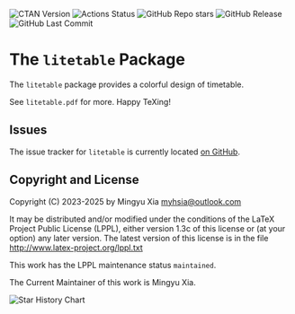 <p align = "left">

<img alt = "CTAN Version"       src = "https://img.shields.io/ctan/v/litetable"                                    >
<img alt = "Actions Status"     src = "https://github.com/myhsia/litetable/workflows/Automated%20testing/badge.svg">
<img alt = "GitHub Repo stars"  src = "https://img.shields.io/github/stars/myhsia/litetable"                       >
<img alt = "GitHub Release"     src = "https://img.shields.io/github/v/release/myhsia/litetable"                   >
<img alt = "GitHub Last Commit" src = "https://img.shields.io/github/last-commit/myhsia/litetable"                 >

</p>

The `litetable` Package
=======================

The `litetable` package provides a colorful design of timetable.

See `litetable.pdf` for more. Happy TeXing!

Issues
------

The issue tracker for `litetable` is currently located
[on GitHub](https://github.com/myhsia/litetable/issues).

Copyright and License
---------------------

  Copyright (C) 2023-2025 by Mingyu Xia <myhsia@outlook.com>

  It may be distributed and/or modified under the conditions of the
  LaTeX Project Public License (LPPL), either version 1.3c of this
  license or (at your option) any later version. The latest version
  of this license is in the file <http://www.latex-project.org/lppl.txt>

  This work has the LPPL maintenance status `maintained`.

  The Current Maintainer of this work is Mingyu Xia.

<picture>
  <source
    media  = "(prefers-color-scheme: dark)"
    srcset = "https://api.star-history.com/svg?repos=myhsia/litetable&type=Date&theme=dark"
  />
  <source
    media  = "(prefers-color-scheme: light)"
    srcset = "https://api.star-history.com/svg?repos=myhsia/litetable&type=Date"
  />
  <img
    alt = "Star History Chart"
    src = "https://api.star-history.com/svg?repos=myhsia/litetable&type=Date"
  />
</picture>
